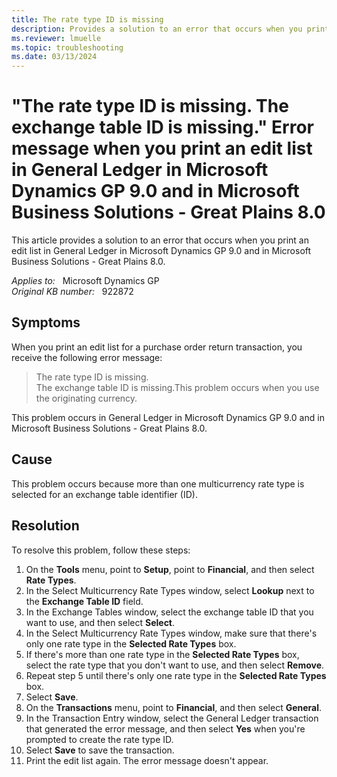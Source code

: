 ```yaml
---
title: The rate type ID is missing 
description: Provides a solution to an error that occurs when you print an edit list in General Ledger in Microsoft Dynamics GP 9.0 and in Microsoft Business Solutions - Great Plains 8.0.
ms.reviewer: lmuelle
ms.topic: troubleshooting
ms.date: 03/13/2024
---
```

# "The rate type ID is missing. The exchange table ID is missing." Error message when you print an edit list in General Ledger in Microsoft Dynamics GP 9.0 and in Microsoft Business Solutions - Great Plains 8.0

This article provides a solution to an error that occurs when you print an edit list in General Ledger in Microsoft Dynamics GP 9.0 and in Microsoft Business Solutions - Great Plains 8.0.

_Applies to:_ &nbsp; Microsoft Dynamics GP  
_Original KB number:_ &nbsp; 922872

## Symptoms

When you print an edit list for a purchase order return transaction, you receive the following error message:
> The rate type ID is missing.  
The exchange table ID is missing.This problem occurs when you use the originating currency.

This problem occurs in General Ledger in Microsoft Dynamics GP 9.0 and in Microsoft Business Solutions - Great Plains 8.0.

## Cause

This problem occurs because more than one multicurrency rate type is selected for an exchange table identifier (ID).

## Resolution

To resolve this problem, follow these steps:

1. On the **Tools** menu, point to **Setup**, point to **Financial**, and then select **Rate Types**.
2. In the Select Multicurrency Rate Types window, select **Lookup** next to the **Exchange Table ID** field.
3. In the Exchange Tables window, select the exchange table ID that you want to use, and then select **Select**.
4. In the Select Multicurrency Rate Types window, make sure that there's only one rate type in the **Selected Rate Types** box.
5. If there's more than one rate type in the **Selected Rate Types** box, select the rate type that you don't want to use, and then select **Remove**.
6. Repeat step 5 until there's only one rate type in the **Selected Rate Types** box.
7. Select **Save**.
8. On the **Transactions** menu, point to **Financial**, and then select **General**.
9. In the Transaction Entry window, select the General Ledger transaction that generated the error message, and then select **Yes** when you're prompted to create the rate type ID.
10. Select **Save** to save the transaction.
11. Print the edit list again. The error message doesn't appear.
